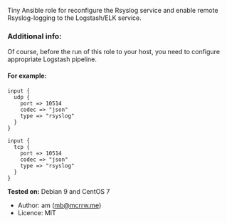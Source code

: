 Tiny Ansible role for reconfigure the Rsyslog service
and enable remote Rsyslog-logging to the  Logstash/ELK service.

### Additional info:
Of course, before the run of this role to your host, you need to configure appropriate Logstash pipeline.


#### For example:

```
input {
  udp {
    port => 10514
    codec => "json"
    type => "rsyslog"
  }
}

input {
  tcp {
    port => 10514
    codec => "json"
    type => "rsyslog"
  }
}
```

**Tested on:** Debian 9 and CentOS 7

- Author: am (mb@mcrrw.me)
- Licence: MIT
